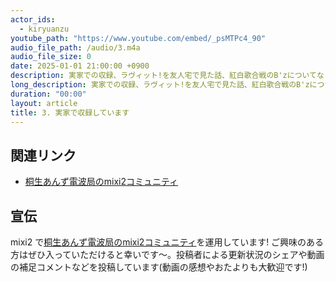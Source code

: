 ```yaml
---
actor_ids:
  - kiryuanzu
youtube_path: "https://www.youtube.com/embed/_psMTPc4_90"
audio_file_path: /audio/3.m4a
audio_file_size: 0
date: 2025-01-01 21:00:00 +0900
description: 実家での収録、ラヴィット!を友人宅で見た話、紅白歌合戦のB'zについてなどを話しています。
long_description: 実家での収録、ラヴィット!を友人宅で見た話、紅白歌合戦のB'zについてなどを話しています<br><ul><li>00:00 こんにちは</li><li>00:19 実家で収録しています</li><li>00:54 今日の静止画(正月のおもち)</li><li>01:34 今日は15分ぴったりでいきます</li><li>01:47 前回までの感想</li><li>03:10 mixi2 でコミュニティを作りました</li><li>04:18 ラヴィット！を履修した/TVってすごい</li><li>11:52 正月っぽい話/紅白歌合戦のB'z</li><li>14:04 動画(ポッドキャスト)を作るようになってからの発見</li></ul>
duration: "00:00"
layout: article
title: 3. 実家で収録しています
---
```


## 関連リンク
- [桐生あんず電波局のmixi2コミュニティ](https://mixi.social/communities/c1b83199-775c-449a-84a8-081b2599dc03?r=im3ttqwp0uxl)

## 宣伝
mixi2 で[桐生あんず電波局のmixi2コミュニティ](https://mixi.social/communities/c1b83199-775c-449a-84a8-081b2599dc03?r=im3ttqwp0uxl)を運用しています! ご興味のある方はぜひ入っていただけると幸いです〜。投稿者による更新状況のシェアや動画の補足コメントなどを投稿しています(動画の感想やおたよりも大歓迎です!)
